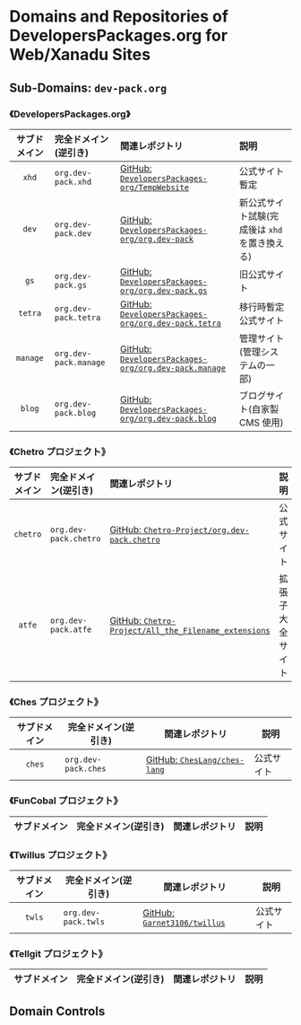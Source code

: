 # Domains and Repositories of DevelopersPackages.org for Web/Xanadu Sites

## Sub-Domains: `dev-pack.org`

### 《DevelopersPackages.org》

| サブドメイン | 完全ドメイン(逆引き)  | 関連レポジトリ                                                                                                        | 説明                                          |
| :----------: | :-------------------- | :-------------------------------------------------------------------------------------------------------------------- | :-------------------------------------------- |
|    `xhd`     | `org.dev-pack.xhd`    | [GitHub: `DevelopersPackages-org/TempWebsite`](https://github.com/DevelopersPackages-org/TempWebsite)                 | 公式サイト暫定                                |
|    `dev`     | `org.dev-pack.dev`    | [GitHub: `DevelopersPackages-org/org.dev-pack`](https://github.com/DevelopersPackages-org/org.dev-pack)               | 新公式サイト試験(完成後は `xhd` を置き換える) |
|     `gs`     | `org.dev-pack.gs`     | [GitHub: `DevelopersPackages-org/org.dev-pack.gs`](https://github.com/DevelopersPackages-org/org.dev-pack.gs)         | 旧公式サイト                                  |
|   `tetra`    | `org.dev-pack.tetra`  | [GitHub: `DevelopersPackages-org/org.dev-pack.tetra`](https://github.com/DevelopersPackages-org/org.dev-pack.tetra)   | 移行時暫定公式サイト                          |
|   `manage`   | `org.dev-pack.manage` | [GitHub: `DevelopersPackages-org/org.dev-pack.manage`](https://github.com/DevelopersPackages-org/org.dev-pack.manage) | 管理サイト(管理システムの一部)                |
|    `blog`    | `org.dev-pack.blog`   | [GitHub: `DevelopersPackages-org/org.dev-pack.blog`](https://github.com/DevelopersPackages-org/org.dev-pack.blog)     | ブログサイト(自家製 CMS 使用)                 |

### 《Chetro プロジェクト》

| サブドメイン | 完全ドメイン(逆引き)  | 関連レポジトリ                                                                                                        | 説明             |
| :----------: | :-------------------- | :-------------------------------------------------------------------------------------------------------------------- | :--------------- |
|   `chetro`   | `org.dev-pack.chetro` | [GitHub: `Chetro-Project/org.dev-pack.chetro`](https://github.com/Chetro-Project/org.dev-pack.chetro)                 | 公式サイト       |
|    `atfe`    | `org.dev-pack.atfe`   | [GitHub: `Chetro-Project/All_the_Filename_extensions`](https://github.com/Chetro-Project/All_the_Filename_extensions) | 拡張子大全サイト |

### 《Ches プロジェクト》

| サブドメイン | 完全ドメイン(逆引き)         | 関連レポジトリ                                                               | 説明    |
| :----: | ------------------- | --------------------------------------------------------------------- | ----- |
| `ches` | `org.dev-pack.ches` | [GitHub: `ChesLang/ches-lang`](https://github.com/ChesLang/ches-lang) | 公式サイト |

### 《FunCobal プロジェクト》

| サブドメイン | 完全ドメイン(逆引き) | 関連レポジトリ | 説明 |
| :----------: | :------------------- | -------------- | ---- |

### 《Twillus プロジェクト》

| サブドメイン | 完全ドメイン(逆引き)         | 関連レポジトリ                                                               | 説明    |
| :----: | ------------------- | --------------------------------------------------------------------- | ----- |
| `twls` | `org.dev-pack.twls` | [GitHub: `Garnet3106/twillus`](https://github.com/Garnet3106/twillus) | 公式サイト |

### 《Tellgit プロジェクト》

| サブドメイン | 完全ドメイン(逆引き) | 関連レポジトリ | 説明 |
| :----------: | :------------------- | -------------- | ---- |

## Domain Controls
